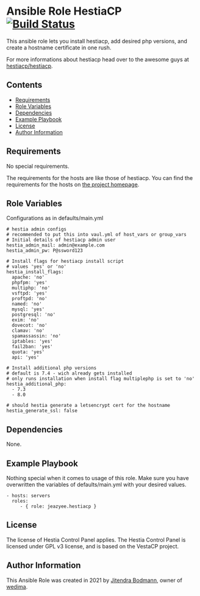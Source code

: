 Ansible Role HestiaCP<br>[![Build Status](https://app.travis-ci.com/jeazyee/ansible-role-hestiacp.svg?branch=master)](https://app.travis-ci.com/jeazyee/ansible-role-hestiacp)
=========

This ansible role lets you install hestiacp, add desired php versions, and create a hostname certificate in one rush. 

For more informations about hestiacp head over to the awesome guys at <a href="https://github.com/hestiacp/hestiacp"> hestiacp/hestiacp</a>.

Contents
-----------
- [Requirements](#requirements)
- [Role Variables](#role-variables)
- [Dependencies](#dependencies)
- [Example Playbook](#example-playbook)
- [License](#license)
- [Author Information](#author-information)

Requirements
------------
No special requirements.

The requirements for the hosts are like those of hestiacp. You can find the requirements for the hosts on <a href="https://www.hestiacp.com">the project homepage</a>.

Role Variables
--------------
Configurations as in defaults/main.yml

    # hestia admin configs
    # recommended to put this into vaul.yml of host_vars or group_vars
    # Initial details of hestiacp admin user
    hestia_admin_mail: admin@example.com
    hestia_admin_pw: P@ssword123

    # Install flags for hestiacp install script
    # values 'yes' or 'no'
    hestia_install_flags: 
      apache: 'no'
      phpfpm: 'yes'
      multiphp: 'no'
      vsftpd: 'yes'
      proftpd: 'no'
      named: 'no'
      mysql: 'yes'
      postgresql: 'no'
      exim: 'no'
      dovecot: 'no'
      clamav: 'no'
      spamassassin: 'no'
      iptables: 'yes'
      fail2ban: 'yes'
      quota: 'yes'
      api: 'yes'

    # Install additional php versions
    # default is 7.4 - wich already gets installed
    # only runs installation when install flag multiplephp is set to 'no'
    hestia_additional_php:
      - 7.3
      - 8.0

    # should hestia generate a letsencrypt cert for the hostname
    hestia_generate_ssl: false

Dependencies
------------

None.

Example Playbook
----------------

Nothing special when it comes to usage of this role. Make sure you have overwritten the variables of defaults/main.yml with your desired values.

    - hosts: servers
      roles:
         - { role: jeazyee.hestiacp }

License
-------

The license of Hestia Control Panel applies. The Hestia Control Panel is licensed under GPL v3 license, and is based on the VestaCP project.

Author Information
------------------

This Ansible Role was created in 2021 by <a href="https://github.com/jeazyee">Jitendra Bodmann</a>, owner of <a href="https://www.wedima.de">wedima</a>.
